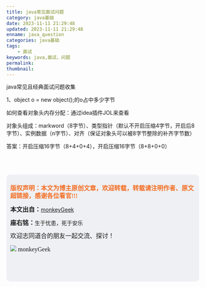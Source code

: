 ```yaml
---
title: java常见面试问题
category: java基础
date: 2023-11-11 21:29:48
updated: 2023-11-11 21:29:48
enname: java_question
categories: java基础
tags:
	- 面试
keywords: java,面试，问题
permalink:
thumbnail:
---
```


java常见且经典面试问题收集

<!--more-->

1、object o = new object();的o占中多少字节

如何查看对象头内存分配：通过idea插件JOL来查看

对象头组成：markword（8字节）、类型指针（默认不开启压缩4字节，开启后8字节）、实例数据（n字节）、对齐（保证对象头可以被8字节整除的补齐字节数）



答案：开启压缩16字节（8+4+0+4），开启压缩16字节（8+8+0+0）





</br>

</br>

</br>

<script>
var _hmt = _hmt || [];
(function() {
  var hm = document.createElement("script");
  hm.src = "https://hm.baidu.com/hm.js?2f798e6b269c8a40f12bef25d7f1876d";
  var s = document.getElementsByTagName("script")[0]; 
  s.parentNode.insertBefore(hm, s);
})();
</script>

<div style="height:260px; background-color:rgb(238,240,244); padding:10px;border-radius:10px;">
    <p style="color:#f36c21;font:bold 16px/20px 'kaiTi';">
      版权声明：本文为博主原创文章，欢迎转载，转载请注明作者、原文超链接，感谢各位看官!!!
    </p>
    <p>
      <span style="font:bold 16px/20px 'kaiTi';">本文出自：</span><a href="https://monkeyGeek369.github.io">monkeyGeek</a> 
    </p>
    <p>
      <span style="font:bold 16px/20px 'kaiTi';">座右铭：</span><span>生于忧患，死于安乐</span> 
    </p>
    <p>
      <span style="font:16px/20px 'kaiTi';">欢迎志同道合的朋友一起交流、探讨！</span> 
    </p>
    <img style="height:auto; width:auto;flot:left;" src="../../../../image/monkey64.png" /><span style="font:16px/20px 'kaiTi';flot:left;">   monkeyGeek</span>


